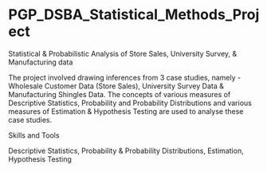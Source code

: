 # PGP_DSBA_Statistical_Methods_Project
Statistical &amp; Probabilistic Analysis of Store Sales, University Survey, &amp; Manufacturing data

The project involved drawing inferences from 3 case studies, namely - Wholesale Customer Data (Store Sales), University Survey Data & Manufacturing Shingles Data. The concepts of various measures of Descriptive Statistics, Probability and Probability Distributions and various measures of Estimation & Hypothesis Testing are used to analyse these case studies.

Skills and Tools

Descriptive Statistics, Probability & Probability Distributions, Estimation, Hypothesis Testing
